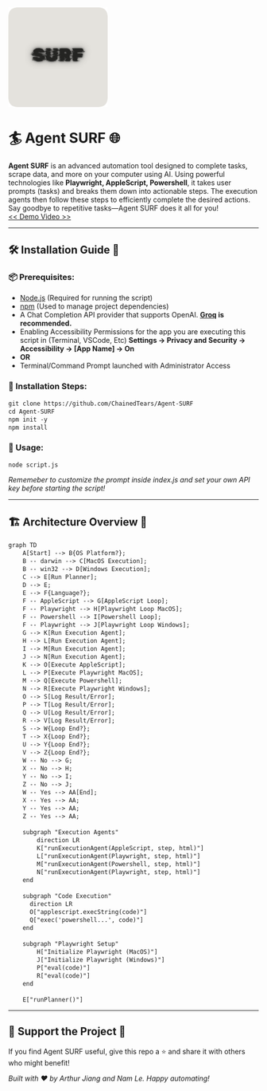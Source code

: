 <img width="200" src="logo.png">

# 🏄 Agent SURF 🌐

**Agent SURF** is an advanced automation tool designed to complete tasks, scrape data, and more on your computer using AI. Using powerful technologies like **Playwright, AppleScript, Powershell**, it takes user prompts (tasks) and breaks them down into actionable steps. The execution agents then follow these steps to efficiently complete the desired actions. Say goodbye to repetitive tasks—Agent SURF does it all for you!  
[ << Demo Video >>](https://www.youtube.com/watch?v=dx3_Sfv_DnY)

* * *

## 🛠️ Installation Guide 📖

### 📦 Prerequisites:

- [Node.js](https://nodejs.org/en) (Required for running the script)
- [npm](https://www.npmjs.com/) (Used to manage project dependencies)
- A Chat Completion API provider that supports OpenAI. **[Groq](https://console.groq.com/keys) is recommended.**
- Enabling Accessibility Permissions for the app you are executing this script in (Terminal, VSCode, Etc) **Settings -&gt; Privacy and Security -&gt; Accessibility -&gt; \[App Name] -&gt; On**
- **OR**
- Terminal/Command Prompt launched with Administrator Access

### 🔧 Installation Steps:

```
git clone https://github.com/ChainedTears/Agent-SURF
cd Agent-SURF
npm init -y
npm install
```

### 🏁 Usage:

```
node script.js
```

*Rememeber to customize the prompt inside index.js and set your own API key before starting the script!*

* * *

## 🏗️ Architecture Overview 🧱

```mermaid
graph TD
    A[Start] --> B{OS Platform?};
    B -- darwin --> C[MacOS Execution];
    B -- win32 --> D[Windows Execution];
    C --> E[Run Planner];
    D --> E;
    E --> F{Language?};
    F -- AppleScript --> G[AppleScript Loop];
    F -- Playwright --> H[Playwright Loop MacOS];
    F -- Powershell --> I[Powershell Loop];
    F -- Playwright --> J[Playwright Loop Windows];
    G --> K[Run Execution Agent];
    H --> L[Run Execution Agent];
    I --> M[Run Execution Agent];
    J --> N[Run Execution Agent];
    K --> O[Execute AppleScript];
    L --> P[Execute Playwright MacOS];
    M --> Q[Execute Powershell];
    N --> R[Execute Playwright Windows];
    O --> S[Log Result/Error];
    P --> T[Log Result/Error];
    Q --> U[Log Result/Error];
    R --> V[Log Result/Error];
    S --> W{Loop End?};
    T --> X{Loop End?};
    U --> Y{Loop End?};
    V --> Z{Loop End?};
    W -- No --> G;
    X -- No --> H;
    Y -- No --> I;
    Z -- No --> J;
    W -- Yes --> AA[End];
    X -- Yes --> AA;
    Y -- Yes --> AA;
    Z -- Yes --> AA;

    subgraph "Execution Agents"
        direction LR
        K["runExecutionAgent(AppleScript, step, html)"]
        L["runExecutionAgent(Playwright, step, html)"]
        M["runExecutionAgent(Powershell, step, html)"]
        N["runExecutionAgent(Playwright, step, html)"]
    end
    
    subgraph "Code Execution"
      direction LR
      O["applescript.execString(code)"]
      Q["exec('powershell...', code)"]
    end

    subgraph "Playwright Setup"
        H["Initialize Playwright (MacOS)"]
        J["Initialize Playwright (Windows)"]
        P["eval(code)"]
        R["eval(code)"]
    end

    E["runPlanner()"]
```

* * *

## 🚀 Support the Project 💖

If you find Agent SURF useful, give this repo a ⭐ and share it with others who might benefit!

*Built with ❤️ by Arthur Jiang and Nam Le. Happy automating!*
